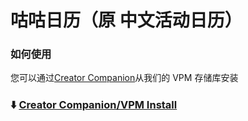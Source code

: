 # 咕咕日历（原 中文活动日历）
### 如何使用
您可以通过[Creator Companion](https://vcc.docs.vrchat.com/)从我们的 VPM 存储库安装
### ⬇️ **[Creator Companion/VPM Install](https://mmyo456.github.io/events-calendar/)**
